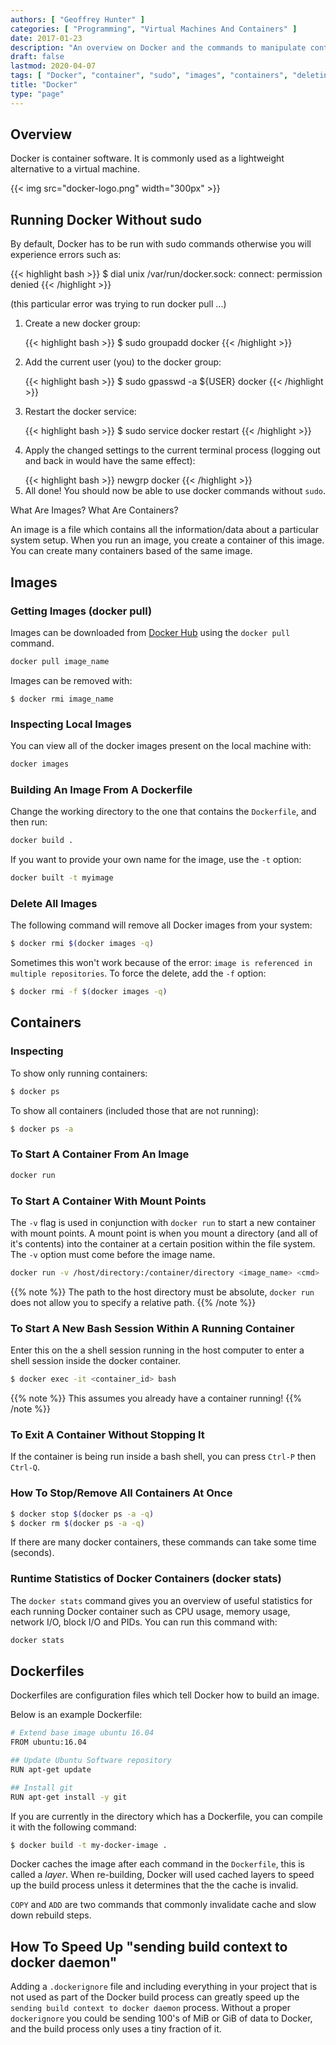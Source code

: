 ```yaml
---
authors: [ "Geoffrey Hunter" ]
categories: [ "Programming", "Virtual Machines And Containers" ]
date: 2017-01-23
description: "An overview on Docker and the commands to manipulate containers and images."
draft: false
lastmod: 2020-04-07
tags: [ "Docker", "container", "sudo", "images", "containers", "deleting", "programming", "service", "mount points", "cache", "stats" ]
title: "Docker"
type: "page"
---
```


## Overview

Docker is container software. It is commonly used as a lightweight alternative to a virtual machine.

{{< img src="docker-logo.png" width="300px" >}}

## Running Docker Without sudo

<p>By default, Docker has to be run with sudo commands otherwise you will experience errors such as:</p>

{{< highlight bash >}}
$ dial unix /var/run/docker.sock: connect: permission denied
{{< /highlight >}}

<p>(this particular error was trying to run docker pull ...)</p>

<ol>
  <li>
    <p>Create a new docker group:</p>
    {{< highlight bash >}}
    $ sudo groupadd docker
    {{< /highlight >}}
  </li>
  <li>
    <p>Add the current user (you) to the docker group:</p>
    {{< highlight bash >}}
    $ sudo gpasswd -a ${USER} docker
    {{< /highlight >}}
  </li>
  <li>
    <p>Restart the docker service:</p>
    {{< highlight bash >}}
    $ sudo service docker restart
    {{< /highlight >}}
  </li>
  <li>
    <p>Apply the changed settings to the current terminal process (logging out and back in would have the same effect):
    </p>
    {{< highlight bash >}}
    newgrp docker
    {{< /highlight >}}
  </li>
  <li>All done! You should now be able to use docker commands without <code>sudo</code>.</li>
</ol>

<p>What Are Images? What Are Containers?</p>

<p>An image is a file which contains all the information/data about a particular system setup. When you run an image,
  you create a container of this image. You can create many containers based of the same image.</p>

## Images

### Getting Images (docker pull)

Images can be downloaded from [Docker Hub](https://hub.docker.com/) using the `docker pull` command.

```bash
docker pull image_name
```

Images can be removed with:

```
$ docker rmi image_name
```

### Inspecting Local Images

You can view all of the docker images present on the local machine with:

```bash
docker images
```

### Building An Image From A Dockerfile

Change the working directory to the one that contains the `Dockerfile`, and then run:

```bash
docker build .
```

If you want to provide your own name for the image, use the `-t` option:

```bash
docker built -t myimage
```

### Delete All Images

The following command will remove all Docker images from your system:

```bash
$ docker rmi $(docker images -q)
```

Sometimes this won't work because of the error: `image is referenced in multiple repositories`. To force the delete, add the `-f` option:

```bash
$ docker rmi -f $(docker images -q)
```

## Containers

### Inspecting

To show only running containers:

```bash
$ docker ps
```

To show all containers (included those that are not running):

```bash
$ docker ps -a
```

### To Start A Container From An Image

```bash
docker run 
```

### To Start A Container With Mount Points

The `-v` flag is used in conjunction with `docker run` to start a new container with mount points. A mount point is when you mount a directory (and all of it's contents) into the container at a certain position within the file system. The `-v` option must come before the image name.

```bash
docker run -v /host/directory:/container/directory <image_name> <cmd>
```

{{% note %}}
The path to the host directory must be absolute, `docker run` does not allow you to specify a relative path.
{{% /note %}}

### To Start A New Bash Session Within A Running Container

Enter this on the a shell session running in the host computer to enter a shell session inside the docker container.

```bash
$ docker exec -it <container_id> bash
```

{{% note %}}
This assumes you already have a container running!
{{% /note %}}

### To Exit A Container Without Stopping It

If the container is being run inside a bash shell, you can press <code>Ctrl-P</code> then <code>Ctrl-Q</code>.

### How To Stop/Remove All Containers At Once

```bash
$ docker stop $(docker ps -a -q)
$ docker rm $(docker ps -a -q)
```

If there are many docker containers, these commands can take some time (seconds).

### Runtime Statistics of Docker Containers (docker stats)

The `docker stats` command gives you an overview of useful statistics for each running Docker container such as CPU usage, memory usage, network I/O, block I/O and PIDs. You can run this command with:

```bash
docker stats
```

## Dockerfiles

Dockerfiles are configuration files which tell Docker how to build an image.

Below is an example Dockerfile:

```bash
# Extend base image ubuntu 16.04
FROM ubuntu:16.04

## Update Ubuntu Software repository
RUN apt-get update

## Install git
RUN apt-get install -y git
```

If you are currently in the directory which has a Dockerfile, you can compile it with the following command:

```bash
$ docker build -t my-docker-image .
```

Docker caches the image after each command in the `Dockerfile`, this is called a _layer_. When re-building, Docker will used cached layers to speed up the build process unless it determines that the the cache is invalid.

`COPY` and `ADD` are two commands that commonly invalidate cache and slow down rebuild steps.

## How To Speed Up "sending build context to docker daemon"

Adding a `.dockerignore` file and including everything in your project that is not used as part of the Docker build process can greatly speed up the `sending build context to docker daemon` process. Without a proper `dockerignore` you could be sending 100's of MiB or GiB of data to Docker, and the build process only uses a tiny fraction of it.